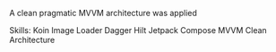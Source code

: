 A clean pragmatic MVVM architecture was applied

Skills:
  Koin Image Loader
  Dagger Hilt
  Jetpack Compose
  MVVM
  Clean Architecture
